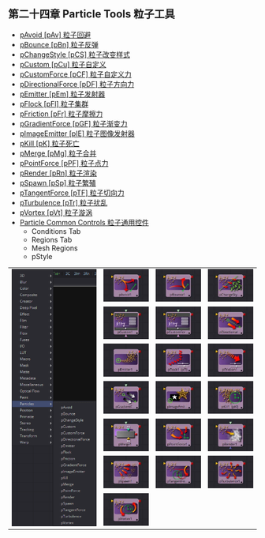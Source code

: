 ## 第二十四章 Particle Tools 粒子工具

- [pAvoid [pAv] 粒子回避](./pAvoid%20[pAv].md) 
- [pBounce [pBn] 粒子反弹](./pBounce%20[pBn].md) 
- [pChangeStyle [pCS] 粒子改变样式](./pChangeStyle%20[pCS].md) 
- [pCustom [pCu] 粒子自定义](./pCustom%20[pCu].md) 
- [pCustomForce [pCF] 粒子自定义力](./pCustomForce%20[pCF].md) 
- [pDirectionalForce [pDF] 粒子方向力](./pDirectionalForce%20[pDF].md) 
- [pEmitter [pEm] 粒子发射器](./pEmitter%20[pEm].md)
- [pFlock [pFl] 粒子集群](./pFlock%20[pFl])
- [pFriction [pFr] 粒子摩擦力](./pFriction%20[pFr])
- [pGradientForce [pGF] 粒子渐变力](./pGradientForce%20[pGF])
- [pImageEmitter [pIE] 粒子图像发射器](./pImageEmitter%20[pIE].md)
- [pKill [pK] 粒子死亡](./pKill%20[pK].md)
- [pMerge [pMg] 粒子合并](./pMerge%20[pMg].md)
- [pPointForce [pPF] 粒子点力](pPointForce%20[pPF].md)
- [pRender [pRn] 粒子渲染](./pRender%20[pRn].md)
- [pSpawn [pSp] 粒子繁殖](./pSpawn%20[pSp].md)
- [pTangentForce [pTF] 粒子切向力](./pTangentForce%20[pTF].md)
- [pTurbulence [pTr] 粒子扰乱](./pTurbulence%20[pTr].md)
- [pVortex [pVt] 粒子漩涡](./pVortex%20[pVt].md)
- [Particle Common Controls 粒子通用控件](./Particle%20Common%20Controls.md)
  - Conditions Tab
  - Regions Tab
  - Mesh Regions
  - pStyle

<table id="img">
  <tr>
	<td rowspan="7"><img src="images/Paticle_index.png" alt="Paticle_index"></td>
    <td><img src="images/index_pAvoid.jpg" alt="index_pAvoid"></td>
    <td><img src="images/index_pBounce.jpg" alt="index_pBounce"></td>
    <td><img src="images/index_pChangeStyle.jpg" alt="index_pChangeStyle"></td>
  </tr>
  <tr>
    <td><img src="images/index_pCustom.jpg" alt="index_pCustom"></td>
    <td><img src="images/index_pCustomForce.jpg" alt="index_pCustomForce"></td>
    <td><img src="images/index_pDirectionalForce.jpg" alt="index_pDirectionalForce"></td>
  </tr>
  <tr>
    <td><img src="images/index_pEmitter.jpg" alt="index_pEmitter"></td>
    <td><img src="images/index_pFlock.jpg" alt="index_pFlock"></td>
    <td><img src="images/index_pFriction.jpg" alt="index_pFriction"></td>
  </tr>
  <tr>
    <td><img src="images/index_pGradientForce.jpg" alt="index_pGradientForce"></td>
    <td><img src="images/index_pImageEmitter.jpg" alt="index_pImageEmitter"></td>
    <td><img src="images/index_pKill.jpg" alt="index_pKill"></td>
  </tr>
  <tr>
    <td><img src="images/index_pMerge.jpg" alt="index_pMerge"></td>
    <td><img src="images/index_pPointForce.jpg" alt="index_pPointForce"></td>
    <td><img src="images/index_pRender.jpg" alt="index_pRender"></td>
  </tr>
  <tr>
    <td><img src="images/index_pSpawn.jpg" alt="index_pSpawn"></td>
    <td><img src="images/index_pTangentForce.jpg" alt="index_pTangentForce"></td>
    <td><img src="images/index_pTurbulence.jpg" alt="index_pTurbulence"></td>
  </tr>
  <tr>
    <td><img src="images/index_pVortex.jpg" alt="index_pVortex"></td>
  </tr>
</table>


